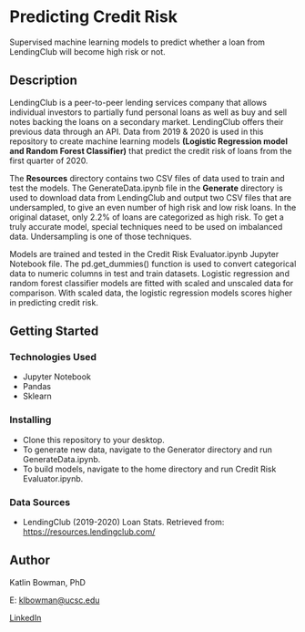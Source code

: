 # Predicting Credit Risk

Supervised machine learning models to predict whether a loan from LendingClub will become high risk or not.

## Description

LendingClub is a peer-to-peer lending services company that allows individual investors to partially fund personal loans as well as buy and sell notes backing the loans on a secondary market. LendingClub offers their previous data through an API. Data from 2019 & 2020 is used in this repository to create machine learning models **(Logistic Regression model and Random Forest Classifier)** that predict the credit risk of loans from the first quarter of 2020.

The **Resources** directory contains two CSV files of data used to train and test the models. The GenerateData.ipynb file in the **Generate** directory is used to download data from LendingClub and output two CSV files that are undersampled, to give an even number of high risk and low risk loans. In the original dataset, only 2.2% of loans are categorized as high risk. To get a truly accurate model, special techniques need to be used on imbalanced data. Undersampling is one of those techniques.

Models are trained and tested in the Credit Risk Evaluator.ipynb Jupyter Notebook file. The pd.get_dummies() function is used to convert categorical data to numeric columns in test and train datasets. Logistic regression and random forest classifier models are fitted with scaled and unscaled data for comparison. With scaled data, the logistic regression models scores higher in predicting credit risk. 

## Getting Started

### Technologies Used 

* Jupyter Notebook
* Pandas 
* Sklearn 

### Installing

* Clone this repository to your desktop.
* To generate new data, navigate to the Generator directory and run GenerateData.ipynb.
* To build models, navigate to the home directory and run Credit Risk Evaluator.ipynb.

### Data Sources

* LendingClub (2019-2020) Loan Stats. Retrieved from: https://resources.lendingclub.com/

## Author

Katlin Bowman, PhD

E: klbowman@ucsc.edu

[LinkedIn](https://www.linkedin.com/in/katlin-bowman/)
